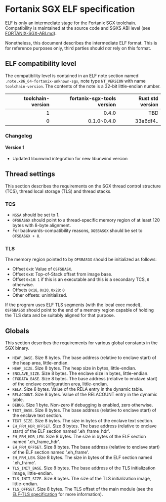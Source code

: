 # Fortanix SGX ELF specification

ELF is only an intermediate stage for the Fortanix SGX toolchain. Compatibility
is maintained at the source code and SGXS ABI level (see
[FORTANIX-SGX-ABI.md](FORTANIX-SGX-ABI.md)).

Nonetheless, this document describes the intermediate ELF format. This is for
reference purposes only, third parties should *not* rely on this format.

## ELF compatibility level

The compatibility level is contained in an ELF note section named
`.note.x86_64-fortanix-unknown-sgx`, note type `NT_VERSION` with name
`toolchain-version`. The contents of the note is a 32-bit little-endian number.

| toolchain-version | fortanix-sgx-tools version | Rust std version |
| -----------------:| --------------------------:|-----------------:|
|             1     |                0.4.0       |              TBD |
|             0     |          0.1.0~0.4.0       |        33e6df4.. |

### Changelog

#### Version 1

* Updated libunwind integration for new libunwind version

## Thread settings

This section describes the requirements on the SGX thread control structure 
(TCS), thread local storage (TLS) and thread stacks.

### TCS

- `NSSA` should be set to 1.
- `OFSBASGX` should point to a thread-specific memory region of at least 120 bytes
  with 8-byte alignment.
- For backwards-compatibility reasons, `OGSBASGX` should be set to `OFSBASGX + 8`.

### TLS

The memory region pointed to by `OFSBASGX` should be initialized as follows:

- Offset `0x0`: Value of `OSFSBASX`.
- Offset `0x8`: Top-of-Stack offset from image base.
- Offset `0x10`: `1` if this is an executable and this is a secondary TCS, `0`
  otherwise.
- Offsets `0x18`, `0x20`, `0x28`: `0`
- Other offsets: uninitialized.

If the program uses ELF TLS segments (with the local exec model), `OSFSBASGX`
should point to the end of a memory region capable of holding the TLS data and
be suitably aligned for that purpose.

## Globals

This section describes the requirements for various global constants in the SGX
binary.

- `HEAP_BASE`. Size 8 bytes. The base address (relative to enclave start) of
  the heap area, little-endian.
- `HEAP_SIZE`. Size 8 bytes. The heap size in bytes, little-endian.
- `ENCLAVE_SIZE`. Size 8 bytes. The enclave size in bytes, little-endian.
- `CFGDATA_BASE`. Size 8 bytes. The base address (relative to enclave start) of
  the enclave configuration area, little-endian.
- `RELA`. Size 8 bytes. Value of the RELA entry in the dynamic table.
- `RELACOUNT`. Size 8 bytes. Value of the RELACOUNT entry in the dynamic table.
- `DEBUG`. Size 1 byte. Non-zero if debugging is enabled, zero otherwise.
- `TEXT_BASE`. Size 8 bytes. The base address (relative to enclave start) of
   the enclave text section.
- `TEXT_SIZE`. Size 8 bytes. The size in bytes of the enclave text section.
- `EH_FRM_HDR_OFFSET`. Size 8 bytes. The base address (relative to enclave
  start) of the ELF section named '.eh_frame_hdr'.
- `EH_FRM_HDR_LEN`. Size 8 bytes. The size in bytes of the ELF section named
  '.eh_frame_hdr'.
- `EH_FRM_OFFSET`. Size 8 bytes. The base address (relative to enclave start)
  of the ELF section named '.eh_frame'.
- `EH_FRM_LEN`. Size 8 bytes. The size in bytes of the ELF section named
  '.eh_frame'.
- `TLS_INIT_BASE`. Size 8 bytes. The base address of the TLS initialization image,
  little-endian.
- `TLS_INIT_SIZE`. Size 8 bytes. The size of the TLS initialization image,
  little-endian.
- `TLS_OFFSET`. Size 8 bytes. The TLS offset of the main module (see the [ELF-TLS
  specification](https://uclibc.org/docs/tls.pdf) for more information).

